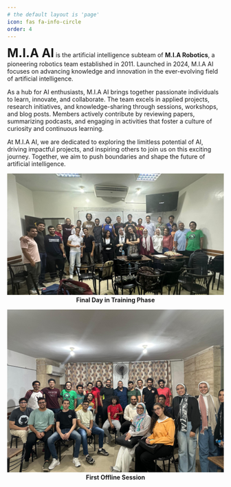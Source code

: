 ```yaml
---
# the default layout is 'page'
icon: fas fa-info-circle
order: 4
---
```

<span style="font-size:2em;">**M.I.A AI**</span> is the artificial intelligence subteam of **M.I.A Robotics**, a pioneering robotics team established in 2011. Launched in 2024, M.I.A AI focuses on advancing knowledge and innovation in the ever-evolving field of artificial intelligence.

As a hub for AI enthusiasts, M.I.A AI brings together passionate individuals to learn, innovate, and collaborate. The team excels in applied projects, research initiatives, and knowledge-sharing through sessions, workshops, and blog posts. Members actively contribute by reviewing papers, summarizing podcasts, and engaging in activities that foster a culture of curiosity and continuous learning.

At M.I.A AI, we are dedicated to exploring the limitless potential of AI, driving impactful projects, and inspiring others to join us on this exciting journey. Together, we aim to push boundaries and shape the future of artificial intelligence.

![Final Day in Training Phase](./assets/img/about/training-phase-end.jpeg)
<span style="display: block; text-align: center">**Final Day in Training Phase**</span>

![First Offline Session](./assets/img/about/first-offline-session.jpeg)
<span style="display: block; text-align: center">**First Offline Session**</span>